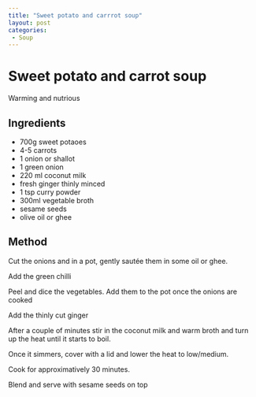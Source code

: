 ```yaml
---
title: "Sweet potato and carrrot soup"
layout: post
categories:
 - Soup
---
```

# Sweet potato and carrot soup

Warming and nutrious 

## Ingredients

- 700g sweet potaoes
- 4-5 carrots
- 1 onion or shallot
- 1 green onion
- 220 ml coconut milk
- fresh ginger thinly minced
- 1 tsp curry powder
- 300ml vegetable broth
- sesame seeds
- olive oil or ghee 

## Method

Cut the onions and in a pot, gently sautée them in some oil or ghee.

Add the green chilli

Peel and dice the vegetables. Add them to the pot once the onions are cooked

Add the thinly cut ginger

After a couple of minutes stir in the coconut milk and warm broth and turn up the heat until it starts to boil.

Once it simmers, cover with a lid and lower the heat to low/medium.

Cook for approximatively 30 minutes.

Blend and serve with sesame seeds on top
